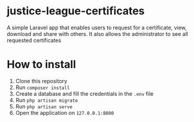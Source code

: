 # justice-league-certificates

A simple Laravel app that enables users to request for a certificate, view, download and share with others. It also allows the administrator to see all requested certificates

# How to install
1. Clone this repository
2. Run `composer install`
3. Create a database and fill the credentials in the `.env` file
4. Run `php artisan migrate`
5. Run `php artisan serve`
6. Open the application on `127.0.0.1:8000`
